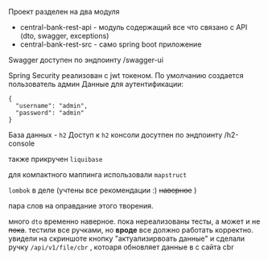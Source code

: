 Проект разделен на два модуля
- central-bank-rest-api - модуль содержащий все что связано с API (dto, swagger, exceptions)
- central-bank-rest-src - само spring boot приложение

Swagger доступен по эндпоинту /swagger-ui

Spring Security реализован с jwt токеном.
По умолчанию создается пользователь админ
Данные для аутентификации:
```
{
  "username": "admin",
  "password": "admin"
}
```

База данных - `h2`
Доступ к `h2` консоли досутпен по эндпоинту /h2-console

также прикручен `liquibase`

для компактного маппинга использовали `mapstruct`

`lombok` в деле (учтены все рекомендации :) ~~наверное~~ ) 


пара слов на оправдание этого творения.

много `dto` временно наверное.
пока нереализованы тесты, а может и не ~~пока~~. тестили все ручками, но **вроде** все должно работать корректно.
увидели на скриншоте кнопку "актуализирвоать данные" и сделали ручку `/api/v1/file/cbr` , котоаря обновляет данные в с сайта cbr
